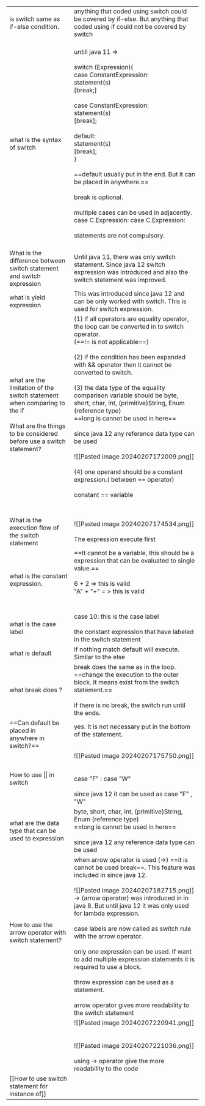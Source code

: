 
|                                                                                                                                                     |                                                                                                                                                                                                                                                                                                                                                                                                                                                                                                                                                                                                                                            |
| --------------------------------------------------------------------------------------------------------------------------------------------------- | ------------------------------------------------------------------------------------------------------------------------------------------------------------------------------------------------------------------------------------------------------------------------------------------------------------------------------------------------------------------------------------------------------------------------------------------------------------------------------------------------------------------------------------------------------------------------------------------------------------------------------------------ |
| is switch same as if-else condition.                                                                                                                | anything that coded using switch could be covered by if-else. But  anything that coded using if  could not be covered by switch                                                                                                                                                                                                                                                                                                                                                                                                                                                                                                            |
| what is the syntax of switch                                                                                                                        | <br>untill java 11 =><br><br>switch (Expression){<br>    case ConstantExpression:<br>                statement(s)<br>               [break;]<br><br>    case ConstantExpression:<br>                statement(s)<br>               [break];<br><br>    default:<br>                statement(s)<br>                [break];<br>}<br><br>==default usually put in the end. But it can be placed in anywhere.==<br><br>break is optional.<br><br>multiple cases can be used in adjacently. <br>case C.Expression: case C.Expression:<br><br>statements are not compulsory. <br><br>                                                          |
| What is the difference between switch statement and switch expression                                                                               | Until java 11, there was only switch statement. Since java 12 switch expression was introduced and also the switch statement was improved.<br>                                                                                                                                                                                                                                                                                                                                                                                                                                                                                             |
| what is yield expression                                                                                                                            | This was introduced since java 12 and can be only worked with switch. This is used for switch expression.<br>                                                                                                                                                                                                                                                                                                                                                                                                                                                                                                                              |
| what are the limitation of the switch statement when comparing to the if<br><br>What are the things to be considered before use a switch statement? | (1) If all operators are equality operator, the loop can be converted in to switch operator.<br>(==!= is not applicable==)<br><br>(2) if the condition has been expanded with && operator then it cannot be converted to switch.<br><br>(3) the data type of the equality comparison variable should be byte, short, char, int, (primitive)String, Enum (reference type)<br>==long is cannot be used in here==<br><br>since java 12 any reference data type can be used<br><br>![[Pasted image 20240207172009.png]]<br><br>(4) one operand should be  a constant expression.( between == operator)<br><br>constant == variable<br><br><br> |
| What is the execution flow of the switch statement                                                                                                  | ![[Pasted image 20240207174534.png]]<br><br>The expression execute first                                                                                                                                                                                                                                                                                                                                                                                                                                                                                                                                                                   |
| what is the constant expression.                                                                                                                    | ==It cannot be a variable, this should be a expression that can be evaluated to single value.==<br><br>6 + 2  => this is valid<br>"A" + "+"  = > this is valid<br><br><br>                                                                                                                                                                                                                                                                                                                                                                                                                                                                 |
| what is the case label                                                                                                                              | case 10: this is the case label<br><br>the constant expression that have labeled in the switch statement                                                                                                                                                                                                                                                                                                                                                                                                                                                                                                                                   |
| what is default                                                                                                                                     | if nothing match default will execute. Similar to the else                                                                                                                                                                                                                                                                                                                                                                                                                                                                                                                                                                                 |
| what break does ?                                                                                                                                   | break does the same as in the loop.<br>==change the execution to the outer block. It means exist from the switch statement.==<br><br>if there is no break, the switch run until the ends.<br>                                                                                                                                                                                                                                                                                                                                                                                                                                              |
| ==Can default be placed in <br>anywhere in switch?==<br>                                                                                            | yes. It is not necessary put in the bottom of the statement.<br><br>                                                                                                                                                                                                                                                                                                                                                                                                                                                                                                                                                                       |
| How to use \|\| in switch                                                                                                                           | ![[Pasted image 20240207175750.png]]<br><br><br>case "F" : case "W"<br><br>since java 12 it can be used as case "F" , "W"                                                                                                                                                                                                                                                                                                                                                                                                                                                                                                                  |
| what are the data type that can be used to expression                                                                                               | byte, short, char, int, (primitive)String, Enum (reference type)<br>==long is cannot be used in here==<br><br>since java 12 any reference data type can be used<br>                                                                                                                                                                                                                                                                                                                                                                                                                                                                        |
| How to use the arrow operator with switch statement?<br><br>                                                                                        | when arrow operator is used (->) ==it is cannot be used break==. This feature was included in since java 12.<br><br>![[Pasted image 20240207182715.png]]<br>-> (arrow operator) was introduced in in java  8. But until java 12 it  was only used for lambda expression.<br><br>case labels are now called as switch rule with the arrow operator.<br><br>only one expression can be used. If want to add multiple expression statements it is required to use a block.<br><br>throw expression can be used as a statement.<br><br>arrow operator gives more readability to the switch statement<br>                                       |
|                                                                                                                                                     | ![[Pasted image 20240207220941.png]]<br><br><br>![[Pasted image 20240207221036.png]]<br><br>using -> operator give the more readability to the code<br>                                                                                                                                                                                                                                                                                                                                                                                                                                                                                    |
| [[How to use switch statement for instance of]]                                                                                                     |                                                                                                                                                                                                                                                                                                                                                                                                                                                                                                                                                                                                                                            |

